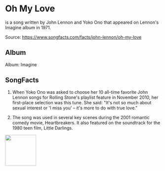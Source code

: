 # Oh My Love
is a song written by John Lennon and Yoko Ono that appeared on Lennon's Imagine album in 1971.

Source: https://www.songfacts.com/facts/john-lennon/oh-my-love

## Album

Album: Imagine

## SongFacts

1. When Yoko Ono was asked to choose her 10 all-time favorite John Lennon songs for Rolling Stone's playlist feature in November 2010, her first-place selection was this tune. She said: "It's not so much about sexual interest or 'I miss you' – it's more to do with true love."

2. The song was used in several key scenes during the 2001 romantic comedy movie, Heartbreakers. It also featured on the soundtrack for the 1980 teen film, Little Darlings.

<img src="https://www.songfacts.com/img-artalbums-145-8e428028d8babde3d1d04b639c507fd5.png" height="100" width="100" />

